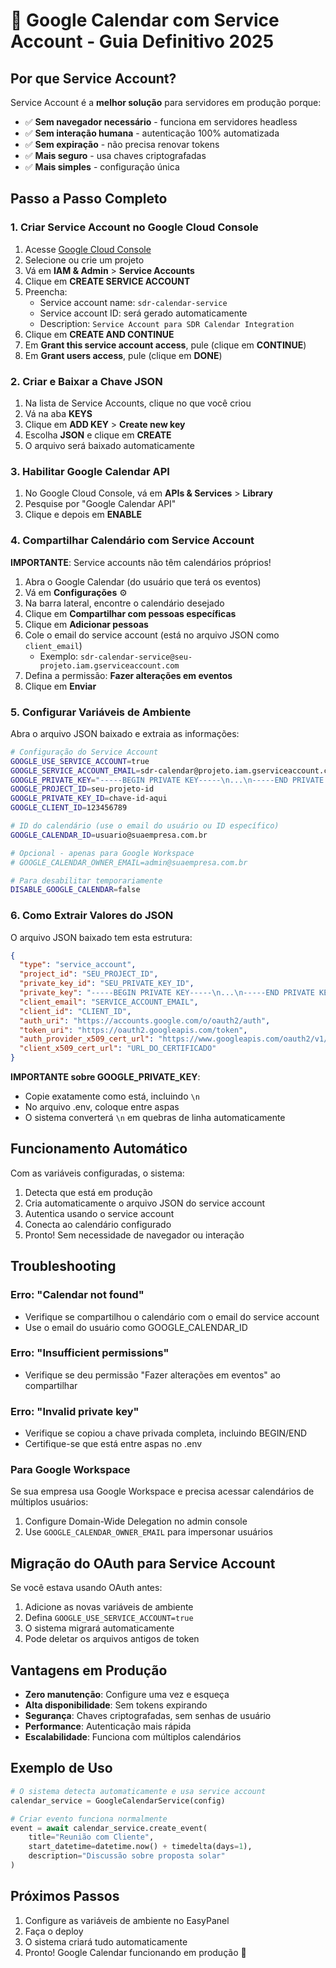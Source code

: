 # 🚀 Google Calendar com Service Account - Guia Definitivo 2025

## Por que Service Account?

Service Account é a **melhor solução** para servidores em produção porque:
- ✅ **Sem navegador necessário** - funciona em servidores headless
- ✅ **Sem interação humana** - autenticação 100% automatizada
- ✅ **Sem expiração** - não precisa renovar tokens
- ✅ **Mais seguro** - usa chaves criptografadas
- ✅ **Mais simples** - configuração única

## Passo a Passo Completo

### 1. Criar Service Account no Google Cloud Console

1. Acesse [Google Cloud Console](https://console.cloud.google.com/)
2. Selecione ou crie um projeto
3. Vá em **IAM & Admin** > **Service Accounts**
4. Clique em **CREATE SERVICE ACCOUNT**
5. Preencha:
   - Service account name: `sdr-calendar-service`
   - Service account ID: será gerado automaticamente
   - Description: `Service Account para SDR Calendar Integration`
6. Clique em **CREATE AND CONTINUE**
7. Em **Grant this service account access**, pule (clique em **CONTINUE**)
8. Em **Grant users access**, pule (clique em **DONE**)

### 2. Criar e Baixar a Chave JSON

1. Na lista de Service Accounts, clique no que você criou
2. Vá na aba **KEYS**
3. Clique em **ADD KEY** > **Create new key**
4. Escolha **JSON** e clique em **CREATE**
5. O arquivo será baixado automaticamente

### 3. Habilitar Google Calendar API

1. No Google Cloud Console, vá em **APIs & Services** > **Library**
2. Pesquise por "Google Calendar API"
3. Clique e depois em **ENABLE**

### 4. Compartilhar Calendário com Service Account

**IMPORTANTE**: Service accounts não têm calendários próprios!

1. Abra o Google Calendar (do usuário que terá os eventos)
2. Vá em **Configurações** ⚙️
3. Na barra lateral, encontre o calendário desejado
4. Clique em **Compartilhar com pessoas específicas**
5. Clique em **Adicionar pessoas**
6. Cole o email do service account (está no arquivo JSON como `client_email`)
   - Exemplo: `sdr-calendar-service@seu-projeto.iam.gserviceaccount.com`
7. Defina a permissão: **Fazer alterações em eventos**
8. Clique em **Enviar**

### 5. Configurar Variáveis de Ambiente

Abra o arquivo JSON baixado e extraia as informações:

```bash
# Configuração do Service Account
GOOGLE_USE_SERVICE_ACCOUNT=true
GOOGLE_SERVICE_ACCOUNT_EMAIL=sdr-calendar@projeto.iam.gserviceaccount.com
GOOGLE_PRIVATE_KEY="-----BEGIN PRIVATE KEY-----\n...\n-----END PRIVATE KEY-----\n"
GOOGLE_PROJECT_ID=seu-projeto-id
GOOGLE_PRIVATE_KEY_ID=chave-id-aqui
GOOGLE_CLIENT_ID=123456789

# ID do calendário (use o email do usuário ou ID específico)
GOOGLE_CALENDAR_ID=usuario@suaempresa.com.br

# Opcional - apenas para Google Workspace
# GOOGLE_CALENDAR_OWNER_EMAIL=admin@suaempresa.com.br

# Para desabilitar temporariamente
DISABLE_GOOGLE_CALENDAR=false
```

### 6. Como Extrair Valores do JSON

O arquivo JSON baixado tem esta estrutura:

```json
{
  "type": "service_account",
  "project_id": "SEU_PROJECT_ID",
  "private_key_id": "SEU_PRIVATE_KEY_ID",
  "private_key": "-----BEGIN PRIVATE KEY-----\n...\n-----END PRIVATE KEY-----\n",
  "client_email": "SERVICE_ACCOUNT_EMAIL",
  "client_id": "CLIENT_ID",
  "auth_uri": "https://accounts.google.com/o/oauth2/auth",
  "token_uri": "https://oauth2.googleapis.com/token",
  "auth_provider_x509_cert_url": "https://www.googleapis.com/oauth2/v1/certs",
  "client_x509_cert_url": "URL_DO_CERTIFICADO"
}
```

**IMPORTANTE sobre GOOGLE_PRIVATE_KEY**:
- Copie exatamente como está, incluindo `\n`
- No arquivo .env, coloque entre aspas
- O sistema converterá `\n` em quebras de linha automaticamente

## Funcionamento Automático

Com as variáveis configuradas, o sistema:

1. Detecta que está em produção
2. Cria automaticamente o arquivo JSON do service account
3. Autentica usando o service account
4. Conecta ao calendário configurado
5. Pronto! Sem necessidade de navegador ou interação

## Troubleshooting

### Erro: "Calendar not found"
- Verifique se compartilhou o calendário com o email do service account
- Use o email do usuário como GOOGLE_CALENDAR_ID

### Erro: "Insufficient permissions"
- Verifique se deu permissão "Fazer alterações em eventos" ao compartilhar

### Erro: "Invalid private key"
- Verifique se copiou a chave privada completa, incluindo BEGIN/END
- Certifique-se que está entre aspas no .env

### Para Google Workspace
Se sua empresa usa Google Workspace e precisa acessar calendários de múltiplos usuários:

1. Configure Domain-Wide Delegation no admin console
2. Use `GOOGLE_CALENDAR_OWNER_EMAIL` para impersonar usuários

## Migração do OAuth para Service Account

Se você estava usando OAuth antes:

1. Adicione as novas variáveis de ambiente
2. Defina `GOOGLE_USE_SERVICE_ACCOUNT=true`
3. O sistema migrará automaticamente
4. Pode deletar os arquivos antigos de token

## Vantagens em Produção

- **Zero manutenção**: Configure uma vez e esqueça
- **Alta disponibilidade**: Sem tokens expirando
- **Segurança**: Chaves criptografadas, sem senhas de usuário
- **Performance**: Autenticação mais rápida
- **Escalabilidade**: Funciona com múltiplos calendários

## Exemplo de Uso

```python
# O sistema detecta automaticamente e usa service account
calendar_service = GoogleCalendarService(config)

# Criar evento funciona normalmente
event = await calendar_service.create_event(
    title="Reunião com Cliente",
    start_datetime=datetime.now() + timedelta(days=1),
    description="Discussão sobre proposta solar"
)
```

## Próximos Passos

1. Configure as variáveis de ambiente no EasyPanel
2. Faça o deploy
3. O sistema criará tudo automaticamente
4. Pronto! Google Calendar funcionando em produção 🎉